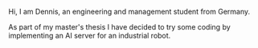Hi, 
I am Dennis, an engineering and management student from Germany.

As part of my master's thesis I have decided to try some coding by implementing an AI server for an industrial robot.
